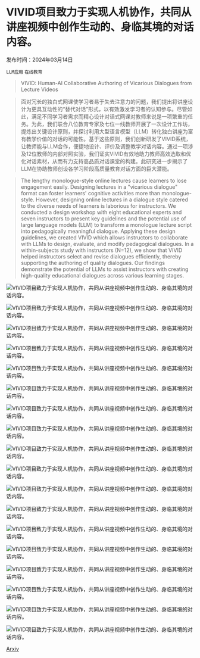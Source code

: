 # VIVID项目致力于实现人机协作，共同从讲座视频中创作生动的、身临其境的对话内容。

发布时间：2024年03月14日

`LLM应用` `在线教育`

> VIVID: Human-AI Collaborative Authoring of Vicarious Dialogues from Lecture Videos

> 面对冗长的独白式网课使学习者易于失去注意力的问题，我们提出将讲座设计为更具互动性的“替代对话”形式，以有效激发学习者的认知参与。尽管如此，满足不同学习者需求而精心设计对话式网课对教师来说是一项繁重的任务。为此，我们联合八位教育专家及七位一线教师开展了一次设计工作坊，提炼出关键设计原则，并探讨利用大型语言模型（LLM）转化独白讲座为富有教学价值的对话的可能性。基于这些原则，我们创新研发了VIVID系统，让教师能与LLM合作，便捷地设计、评价及调整教学对话内容。通过一项涉及12位教师的内部对照实验，我们证实VIVID有效地助力教师高效选取和优化对话素材，从而有力支持高品质对话课堂的构建。此研究进一步揭示了LLM在协助教师创设各学习阶段高质量教育对话方面的巨大潜能。

> The lengthy monologue-style online lectures cause learners to lose engagement easily. Designing lectures in a "vicarious dialogue" format can foster learners' cognitive activities more than monologue-style. However, designing online lectures in a dialogue style catered to the diverse needs of learners is laborious for instructors. We conducted a design workshop with eight educational experts and seven instructors to present key guidelines and the potential use of large language models (LLM) to transform a monologue lecture script into pedagogically meaningful dialogue. Applying these design guidelines, we created VIVID which allows instructors to collaborate with LLMs to design, evaluate, and modify pedagogical dialogues. In a within-subjects study with instructors (N=12), we show that VIVID helped instructors select and revise dialogues efficiently, thereby supporting the authoring of quality dialogues. Our findings demonstrate the potential of LLMs to assist instructors with creating high-quality educational dialogues across various learning stages.

![VIVID项目致力于实现人机协作，共同从讲座视频中创作生动的、身临其境的对话内容。](../../../paper_images/2403.09168/system_interface_1.png)

![VIVID项目致力于实现人机协作，共同从讲座视频中创作生动的、身临其境的对话内容。](../../../paper_images/2403.09168/system_interface_2.png)

![VIVID项目致力于实现人机协作，共同从讲座视频中创作生动的、身临其境的对话内容。](../../../paper_images/2403.09168/prompting_strategy.png)

![VIVID项目致力于实现人机协作，共同从讲座视频中创作生动的、身临其境的对话内容。](../../../paper_images/2403.09168/prerequisite_example.png)

![VIVID项目致力于实现人机协作，共同从讲座视频中创作生动的、身临其境的对话内容。](../../../paper_images/2403.09168/initial_generation.png)

![VIVID项目致力于实现人机协作，共同从讲座视频中创作生动的、身临其境的对话内容。](../../../paper_images/2403.09168/post_survey_result.png)

![VIVID项目致力于实现人机协作，共同从讲座视频中创作生动的、身临其境的对话内容。](../../../paper_images/2403.09168/tech_eval_1.png)

![VIVID项目致力于实现人机协作，共同从讲座视频中创作生动的、身临其境的对话内容。](../../../paper_images/2403.09168/correctness.png)

![VIVID项目致力于实现人机协作，共同从讲座视频中创作生动的、身临其境的对话内容。](../../../paper_images/2403.09168/correctness_2.png)

![VIVID项目致力于实现人机协作，共同从讲座视频中创作生动的、身临其境的对话内容。](../../../paper_images/2403.09168/tech_eval_2.png)

![VIVID项目致力于实现人机协作，共同从讲座视频中创作生动的、身临其境的对话内容。](../../../paper_images/2403.09168/tech_eval_2_subject.png)

![VIVID项目致力于实现人机协作，共同从讲座视频中创作生动的、身临其境的对话内容。](../../../paper_images/2403.09168/tech_eval_2_lang.png)

![VIVID项目致力于实现人机协作，共同从讲座视频中创作生动的、身临其境的对话内容。](../../../paper_images/2403.09168/test_data.png)

![VIVID项目致力于实现人机协作，共同从讲座视频中创作生动的、身临其境的对话内容。](../../../paper_images/2403.09168/transcript.png)

![VIVID项目致力于实现人机协作，共同从讲座视频中创作生动的、身临其境的对话内容。](../../../paper_images/2403.09168/dialogue_1.png)

![VIVID项目致力于实现人机协作，共同从讲座视频中创作生动的、身临其境的对话内容。](../../../paper_images/2403.09168/dialogue_2.png)

![VIVID项目致力于实现人机协作，共同从讲座视频中创作生动的、身临其境的对话内容。](../../../paper_images/2403.09168/dialogue_3.png)

![VIVID项目致力于实现人机协作，共同从讲座视频中创作生动的、身临其境的对话内容。](../../../paper_images/2403.09168/dialogue_4.png)

[Arxiv](https://arxiv.org/abs/2403.09168)